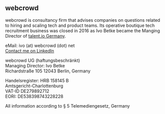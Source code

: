 ## webcrowd 
webcrowd is consultancy firm that advises companies on questions related to hiring and scaling tech and product teams.
Its operative boutique tech recruitment business was closed in 2016 as Ivo Betke became the Manging Director of <a href="https://www.talent.io">talent.io Germany</a>. 

eMail: ivo (at) webcrowd (dot) net  
<a href="https://www.linkedin.com/in/ibetke">Contact me on LinkedIn</a>  

webcrowd UG (haftungsbeschränkt)  
Managing Director: Ivo Betke  
Richardstraße 105 
12043 Berlin, Germany  

Handelsregister: HRB 158145 B  
Amtsgericht-Charlottenburg  
VAT-ID DE279892712  
EORI: DE538398743228228

All information according to § 5 Telemediengesetz, Germany  
